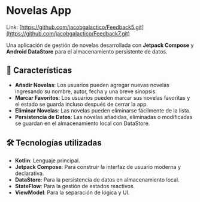 # Novelas App

Link: [https://github.com/jacobgalactico/Feedback5.git](https://github.com/jacobgalactico/Feedback7.git)

Una aplicación de gestión de novelas desarrollada con **Jetpack Compose** y **Android DataStore** para el almacenamiento persistente de datos.

## 🚀 Características

- **Añadir Novelas**: Los usuarios pueden agregar nuevas novelas ingresando su nombre, autor, fecha y una breve sinopsis.
- **Marcar Favoritos**: Los usuarios pueden marcar sus novelas favoritas y el estado se guarda incluso después de cerrar la app.
- **Eliminar Novelas**: Las novelas pueden eliminarse fácilmente de la lista.
- **Persistencia de Datos**: Las novelas añadidas, eliminadas o modificadas se guardan en el almacenamiento local con DataStore.

## 🛠️ Tecnologías utilizadas

- **Kotlin**: Lenguaje principal.
- **Jetpack Compose**: Para construir la interfaz de usuario moderna y declarativa.
- **DataStore**: Para la persistencia de datos en almacenamiento local.
- **StateFlow**: Para la gestión de estados reactivos.
- **ViewModel**: Para la separación de lógica y UI.


